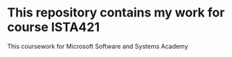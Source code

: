 # This repository contains my work for course ISTA421

This coursework for Microsoft Software and Systems Academy
